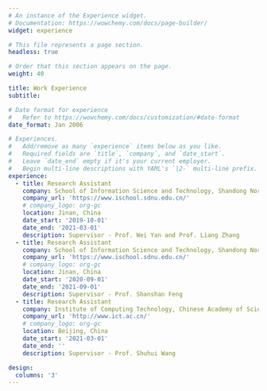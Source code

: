 ```yaml
---
# An instance of the Experience widget.
# Documentation: https://wowchemy.com/docs/page-builder/
widget: experience

# This file represents a page section.
headless: true

# Order that this section appears on the page.
weight: 40

title: Work Experience
subtitle:

# Date format for experience
#   Refer to https://wowchemy.com/docs/customization/#date-format
date_format: Jan 2006

# Experiences.
#   Add/remove as many `experience` items below as you like.
#   Required fields are `title`, `company`, and `date_start`.
#   Leave `date_end` empty if it's your current employer.
#   Begin multi-line descriptions with YAML's `|2-` multi-line prefix.
experience:
  - title: Research Assistant
    company: School of Information Science and Technology, Shandong Normal University
    company_url: 'https://www.ischool.sdnu.edu.cn/'
    # company_logo: org-gc
    location: Jinan, China
    date_start: '2019-10-01'
    date_end: '2021-03-01'
    description: Supervisor - Prof. Wei Yan and Prof. Liang Zhang
  - title: Research Assistant
    company: School of Information Science and Technology, Shandong Normal University
    company_url: 'https://www.ischool.sdnu.edu.cn/'
    # company_logo: org-gc
    location: Jinan, China
    date_start: '2020-09-01'
    date_end: '2021-09-01'
    description: Supervisor - Prof. Shanshan Feng    
  - title: Research Assistant
    company: Institute of Computing Technology, Chinese Academy of Sciences
    company_url: 'http://www.ict.ac.cn/'
    # company_logo: org-gc
    location: Beijing, China
    date_start: '2021-03-01'
    date_end: ''
    description: Supervisor - Prof. Shuhui Wang

design:
  columns: '3'
---
```

